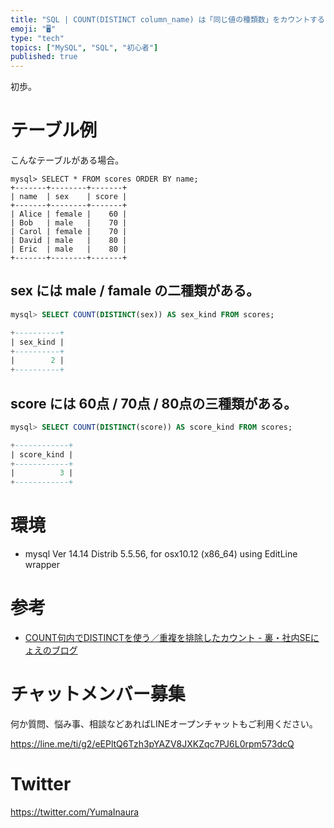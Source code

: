 ```yaml
---
title: "SQL | COUNT(DISTINCT column_name) は「同じ値の種類数」をカウントする"
emoji: "🖥"
type: "tech"
topics: ["MySQL", "SQL", "初心者"]
published: true
---
```


初歩。

# テーブル例

こんなテーブルがある場合。


```
mysql> SELECT * FROM scores ORDER BY name;
+-------+--------+-------+
| name  | sex    | score |
+-------+--------+-------+
| Alice | female |    60 |
| Bob   | male   |    70 |
| Carol | female |    70 |
| David | male   |    80 |
| Eric  | male   |    80 |
+-------+--------+-------+
```

## sex には male / famale の二種類がある。

```sql
mysql> SELECT COUNT(DISTINCT(sex)) AS sex_kind FROM scores;

+----------+
| sex_kind |
+----------+
|        2 |
+----------+
```

## score には 60点 / 70点 / 80点の三種類がある。

```sql
mysql> SELECT COUNT(DISTINCT(score)) AS score_kind FROM scores;

+------------+
| score_kind |
+------------+
|          3 |
+------------+
```

# 環境

- mysql  Ver 14.14 Distrib 5.5.56, for osx10.12 (x86_64) using  EditLine wrapper

# 参考

- [COUNT句内でDISTINCTを使う／重複を排除したカウント - 裏・社内SEにょえのブログ](http://d.hatena.ne.jp/nyoe3/20100313/1268468670)








<!-- Update From Qiita API -->

# チャットメンバー募集


何か質問、悩み事、相談などあればLINEオープンチャットもご利用ください。

https://line.me/ti/g2/eEPltQ6Tzh3pYAZV8JXKZqc7PJ6L0rpm573dcQ





# Twitter


https://twitter.com/YumaInaura


<!-- Update From Qiita API -->


